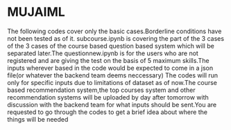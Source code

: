 # MUJAIML
The following codes cover only the basic cases.Borderline conditions have not been tested as of it. subcourse.ipynb is covering the part of the 3 cases
of the 3 cases of the course based question based system which will be separated later.The questionnew.ipynb is for the users who are not registered and are giving the test on 
the basis of 5 maximum skills.The inputs wherever based in the code would be expected to come in a json file(or whatever the backend team deems neccessary)
The codes will run only for specific inputs due to limitations of dataset as of now.The course based recommendation system,the top courses system and 
other recommendation systems will be uploaded by day after tomorrow with discussion with the backend team for what inputs should be sent.You are requested to go through the codes
to get a brief idea about where the things will be needed
